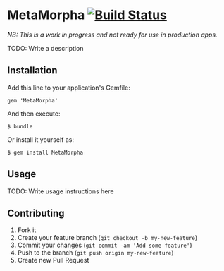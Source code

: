 # MetaMorpha [![Build Status](https://travis-ci.org/kewan/MetaMorpha.png?branch=master)](https://travis-ci.org/kewan/MetaMorpha)

*NB: This is a work in progress and not ready for use in production apps.*

TODO: Write a description

## Installation

Add this line to your application's Gemfile:

    gem 'MetaMorpha'

And then execute:

    $ bundle

Or install it yourself as:

    $ gem install MetaMorpha

## Usage

TODO: Write usage instructions here

## Contributing

1. Fork it
2. Create your feature branch (`git checkout -b my-new-feature`)
3. Commit your changes (`git commit -am 'Add some feature'`)
4. Push to the branch (`git push origin my-new-feature`)
5. Create new Pull Request
